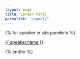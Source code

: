 ```yaml
---
layout: page
title: Career Panel
permalink: "/panel/"
---
```


{% for speaker in site.panelists %}
  <div class="panelist">
    <p><a href="{{ speaker.website }}">{{ speaker.name }}</a></p>
  </div>
{% endfor %}
